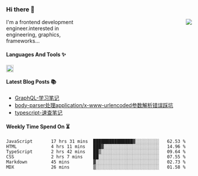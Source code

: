<!--
**zhaohuanyuu/zhaohuanyuu** is a ✨ _special_ ✨ repository because its `README.md` (this file) appears on your GitHub profile.
-->

### Hi there 👋

<picture>
  <source media="(prefers-color-scheme: dark)" srcset="https://github-readme-stats.vercel.app/api?username=zhaohuanyuu&count_private=true&show_icons=true&theme=city_lights&hide_title=true">
  <img align="right" src="https://github-readme-stats.vercel.app/api?username=zhaohuanyuu&count_private=true&show_icons=true&hide_title=true">
</picture>

<p align="left" style="width:40%">I'm a frontend development engineer.interested in engineering, graphics, frameworks...</p>

#### Languages And Tools ✨

<img align="left" height="20" src="https://skillicons.dev/icons?i=js,ts,nodejs,react,vue,gatsby,materialui,graphql,nestjs,electron,flutter" />

</br>

#### Latest Blog Posts 📚
<!-- BLOG-POST-LIST:START -->
- [GraphQL-学习笔记](https://zhy.gatsbyjs.io/blog/graphql-learning)
- [body-parser处理application/x-www-urlencoded参数解析错误踩坑](https://zhy.gatsbyjs.io/post/body-parser)
- [typescript-速查笔记](https://zhy.gatsbyjs.io/post/ts-note)
<!-- BLOG-POST-LIST:END -->

#### Weekly Time Spend On ⏳
<!--START_SECTION:waka-->

```text
JavaScript       17 hrs 31 mins  ███████████████▓░░░░░░░░░   62.53 %
HTML             4 hrs 11 mins   ███▓░░░░░░░░░░░░░░░░░░░░░   14.96 %
TypeScript       2 hrs 42 mins   ██▒░░░░░░░░░░░░░░░░░░░░░░   09.64 %
CSS              2 hrs 7 mins    ██░░░░░░░░░░░░░░░░░░░░░░░   07.55 %
Markdown         45 mins         ▓░░░░░░░░░░░░░░░░░░░░░░░░   02.73 %
MDX              26 mins         ▒░░░░░░░░░░░░░░░░░░░░░░░░   01.58 %
```

<!--END_SECTION:waka-->
